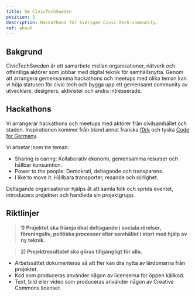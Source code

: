 ```yaml
---
title: Om CivicTechSweden
position: 1
description: Hackathons för Sveriges Civic Tech-community.
ref: about
---
```


## Bakgrund
CivicTechSweden är ett samarbete mellan organisationer, nätverk och offentliga aktörer som jobbar med digital teknik för samhällsnytta. Genom att arrangera gemensamma hackathons och meetups med olika teman kan vi höja statusen för civic tech och bygga upp ett gemensamt community av utvecklare, designers, aktivister och andra intresserade.

## Hackathons
Vi arrangerar hackathons och meetups med aktörer från civilsamhället och staden. Inspirationen kommer från bland annat franska [f0rk](http://f0rk.fr/) och tyska [Code for Germany](https://codefor.de/en/).

Vi arbetar inom tre teman:

* Sharing is caring: Kollaborativ ekonomi, gemensamma resurser och hållbar konsumtion.
* Power to the people: Demokrati, deltagande och transparens.
* I like to move it: Hållbara transporter, resande och rörlighet.

Deltagande organisationer hjälps åt att samla folk och sprida eventet, introducera projekten och handleda sin projektgrupp.

## Riktlinjer
> **1) Projektet ska främja ökat deltagande i sociala rörelser, föreningsliv, politiska processer eller samhället i stort med hjälp av ny teknik.**

> **2) Projektresultatet ska göras tillgängligt för alla.**

* Arbetssättet dokumenteras så att fler kan dra nytta av lärdomarna från projektet.
* Kod som produceras använder någon av licenserna för öppen källkod.
* Text, bild eller video som produceras använder någon av Creative Commons licenser.
